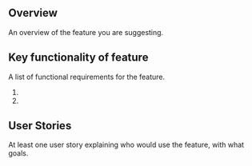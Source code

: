 Overview
-----
An overview of the feature you are suggesting.

Key functionality of feature
-----
A list of functional requirements for the feature.

1. 
2. 

User Stories
-----

At least one user story explaining who would use the feature, with what goals.
